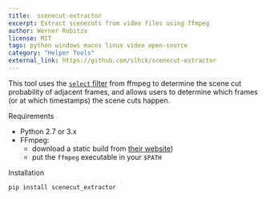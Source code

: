 ```yaml
---
title:  scenecut-extractor
excerpt: Extract scenecuts from video files using ffmpeg
author: Werner Robitza
license: MIT
tags: python windows macos linux video open-source
category: "Helper Tools"
external_link: https://github.com/slhck/scenecut-extractor
---
```


This tool uses the [`select` filter](http://ffmpeg.org/ffmpeg-filters.html#select_002c-aselect) from ffmpeg to determine the scene cut probability of adjacent frames, and allows users to determine which frames (or at which timestamps) the scene cuts happen.

Requirements

- Python 2.7 or 3.x
- FFmpeg:
    - download a static build from [their website](http://ffmpeg.org/download.html))
    - put the `ffmpeg` executable in your `$PATH`

Installation

    pip install scenecut_extractor